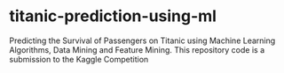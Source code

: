 # titanic-prediction-using-ml
Predicting the Survival of Passengers on Titanic using Machine Learning Algorithms, Data Mining and Feature Mining. This repository code is a submission to the Kaggle Competition
